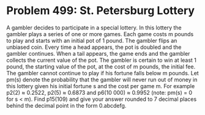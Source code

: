 # Problem 499: St. Petersburg Lottery
A gambler decides to participate in a special lottery. In this lottery
the gambler plays a series of one or more games. Each game costs m
pounds to play and starts with an initial pot of 1 pound. The gambler
flips an unbiased coin. Every time a head appears, the pot is doubled
and the gambler continues. When a tail appears, the game ends and the
gambler collects the current value of the pot. The gambler is certain to
win at least 1 pound, the starting value of the pot, at the cost of m
pounds, the initial fee. The gambler cannot continue to play if his
fortune falls below m pounds. Let pm(s) denote the probability that the
gambler will never run out of money in this lottery given his initial
fortune s and the cost per game m. For example p2(2) ≈ 0.2522,
p2(5) ≈ 0.6873 and p6(10 000) ≈ 0.9952 (note: pm(s) = 0 for s &lt; m).
Find p15(109) and give your answer rounded to 7 decimal places behind
the decimal point in the form 0.abcdefg.
